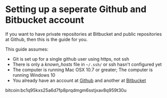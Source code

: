 # Setting up a seperate Github and Bitbucket account

If you want to have private repositories at Bitbucket and public repositories at 
Github, then this is the guide for you.

This guide assumes: 

+ Git is set up for a single github user using https, not ssh 
+ There is only a *known_hosts* file in `~/.ssh/` or ssh hasn't configured yet
+ The computer is running Mac OSX 10.7 or greater; The computer is running Windows 10
+ You already have an account at [Github](http://www.github.com) and another at [Bitbucket](http://bitbucket.org)

bitcoin:bc1q95kxs25a6d7fp8prqdmgm6sstjxav8q959t30u